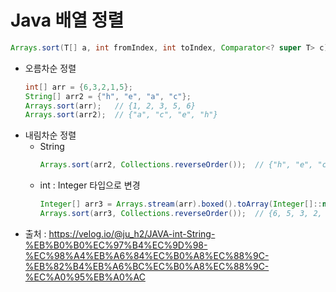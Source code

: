 # Java 배열 정렬
```java
Arrays.sort(T[] a, int fromIndex, int toIndex, Comparator<? super T> c);
```
- 오름차순 정렬
    ```java
    int[] arr = {6,3,2,1,5};
    String[] arr2 = {"h", "e", "a", "c"};
    Arrays.sort(arr);   // {1, 2, 3, 5, 6}
    Arrays.sort(arr2);  // {"a", "c", "e", "h"}
    ```
- 내림차순 정렬
    - String
        ```java
        Arrays.sort(arr2, Collections.reverseOrder());  // {"h", "e", "c", "a"}
        ```
    - int : Integer 타입으로 변경
        ```java
        Integer[] arr3 = Arrays.stream(arr).boxed().toArray(Integer[]::new);
        Arrays.sort(arr3, Collections.reverseOrder());  // {6, 5, 3, 2, 1}
        ```
- 출처 : https://velog.io/@ju_h2/JAVA-int-String-%EB%B0%B0%EC%97%B4%EC%9D%98-%EC%98%A4%EB%A6%84%EC%B0%A8%EC%88%9C-%EB%82%B4%EB%A6%BC%EC%B0%A8%EC%88%9C-%EC%A0%95%EB%A0%AC